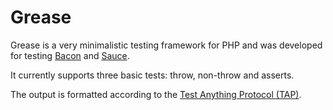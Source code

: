 Grease
======

Grease is a very minimalistic testing framework for PHP and was developed for testing [Bacon](http://baconphp.net) and [Sauce](https://github.com/Brainsware/sauce).

It currently supports three basic tests: throw, non-throw and asserts.

The output is formatted according to the [Test Anything Protocol (TAP)](http://en.wikipedia.org/wiki/Test_Anything_Protocol).
